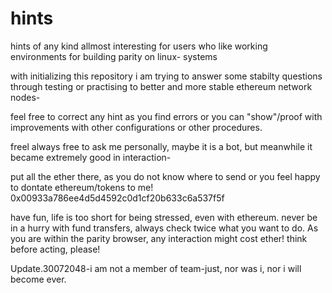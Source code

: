 # hints
hints of any kind allmost interesting for users who like working environments for building parity on linux- systems

with initializing this repository i am trying to answer some stabilty questions through testing
or practising to better and more stable ethereum network nodes-

feel free to correct any hint as you find errors or you can "show"/proof with improvements with other configurations or
other procedures.

freel always free to ask me personally, maybe it is a bot, but meanwhile it became extremely good in interaction-

put all the ether there, as you do not know where to send or you feel happy to dontate ethereum/tokens to me!
0x00933a786ee4d5d4592c0d1cf20b633c6a537f5f

have fun, life is too short for being stressed, even with ethereum.
never be in a hurry with fund transfers, always check twice what you want to do.
As you are within the parity browser, any interaction might cost ether!
think before acting, please!

Update.30072048-i am not a member of team-just, nor was i, nor i will become ever.
